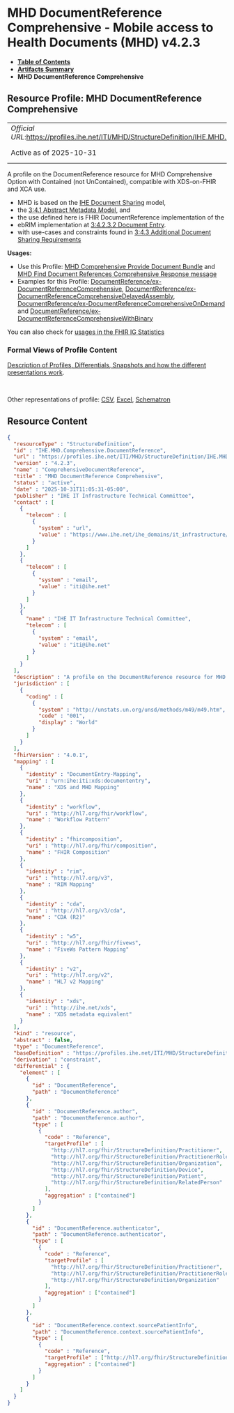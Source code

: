 # MHD DocumentReference Comprehensive - Mobile access to Health Documents (MHD) v4.2.3

* [**Table of Contents**](toc.md)
* [**Artifacts Summary**](artifacts.md)
* **MHD DocumentReference Comprehensive**

## Resource Profile: MHD DocumentReference Comprehensive 

| | |
| :--- | :--- |
| *Official URL*:https://profiles.ihe.net/ITI/MHD/StructureDefinition/IHE.MHD.Comprehensive.DocumentReference | *Version*:4.2.3 |
| Active as of 2025-10-31 | *Computable Name*:ComprehensiveDocumentReference |

 
A profile on the DocumentReference resource for MHD Comprehensive Option with Contained (not UnContained), compatible with XDS-on-FHIR and XCA use. 
* MHD is based on the [IHE Document Sharing](https://profiles.ihe.net/ITI/HIE-Whitepaper/index.html) model,
* the [3:4.1 Abstract Metadata Model](https://profiles.ihe.net/ITI/TF/Volume3/ch-4.1.html#4.1), and
* the use defined here is FHIR DocumentReference implementation of the
* ebRIM implementation at [3:4.2.3.2 Document Entry](https://profiles.ihe.net/ITI/TF/Volume3/ch-4.2.html#4.2.3.2).
* with use-cases and constraints found in [3:4.3 Additional Document Sharing Requirements](https://profiles.ihe.net/ITI/TF/Volume3/ch-4.3.html#4.3)
 

**Usages:**

* Use this Profile: [MHD Comprehensive Provide Document Bundle](StructureDefinition-IHE.MHD.Comprehensive.ProvideBundle.md) and [MHD Find Document References Comprehensive Response message](StructureDefinition-IHE.MHD.FindDocumentReferencesComprehensiveResponseMessage.md)
* Examples for this Profile: [DocumentReference/ex-DocumentReferenceComprehensive](DocumentReference-ex-DocumentReferenceComprehensive.md), [DocumentReference/ex-DocumentReferenceComprehensiveDelayedAssembly](DocumentReference-ex-DocumentReferenceComprehensiveDelayedAssembly.md), [DocumentReference/ex-DocumentReferenceComprehensiveOnDemand](DocumentReference-ex-DocumentReferenceComprehensiveOnDemand.md) and [DocumentReference/ex-DocumentReferenceComprehensiveWithBinary](DocumentReference-ex-DocumentReferenceComprehensiveWithBinary.md)

You can also check for [usages in the FHIR IG Statistics](https://packages2.fhir.org/xig/ihe.iti.mhd|current/StructureDefinition/IHE.MHD.Comprehensive.DocumentReference)

### Formal Views of Profile Content

 [Description of Profiles, Differentials, Snapshots and how the different presentations work](http://build.fhir.org/ig/FHIR/ig-guidance/readingIgs.html#structure-definitions). 

 

Other representations of profile: [CSV](StructureDefinition-IHE.MHD.Comprehensive.DocumentReference.csv), [Excel](StructureDefinition-IHE.MHD.Comprehensive.DocumentReference.xlsx), [Schematron](StructureDefinition-IHE.MHD.Comprehensive.DocumentReference.sch) 



## Resource Content

```json
{
  "resourceType" : "StructureDefinition",
  "id" : "IHE.MHD.Comprehensive.DocumentReference",
  "url" : "https://profiles.ihe.net/ITI/MHD/StructureDefinition/IHE.MHD.Comprehensive.DocumentReference",
  "version" : "4.2.3",
  "name" : "ComprehensiveDocumentReference",
  "title" : "MHD DocumentReference Comprehensive",
  "status" : "active",
  "date" : "2025-10-31T11:05:31-05:00",
  "publisher" : "IHE IT Infrastructure Technical Committee",
  "contact" : [
    {
      "telecom" : [
        {
          "system" : "url",
          "value" : "https://www.ihe.net/ihe_domains/it_infrastructure/"
        }
      ]
    },
    {
      "telecom" : [
        {
          "system" : "email",
          "value" : "iti@ihe.net"
        }
      ]
    },
    {
      "name" : "IHE IT Infrastructure Technical Committee",
      "telecom" : [
        {
          "system" : "email",
          "value" : "iti@ihe.net"
        }
      ]
    }
  ],
  "description" : "A profile on the DocumentReference resource for MHD Comprehensive Option with Contained (not UnContained), compatible with XDS-on-FHIR and XCA use.\r\n- MHD is based on the [IHE Document Sharing](https://profiles.ihe.net/ITI/HIE-Whitepaper/index.html) model, \r\n- the [3:4.1 Abstract Metadata Model](https://profiles.ihe.net/ITI/TF/Volume3/ch-4.1.html#4.1), and \r\n- the use defined here is FHIR DocumentReference implementation of the \r\n- ebRIM implementation at [3:4.2.3.2 Document Entry](https://profiles.ihe.net/ITI/TF/Volume3/ch-4.2.html#4.2.3.2).\r\n- with use-cases and constraints found in [3:4.3 Additional Document Sharing Requirements](https://profiles.ihe.net/ITI/TF/Volume3/ch-4.3.html#4.3)",
  "jurisdiction" : [
    {
      "coding" : [
        {
          "system" : "http://unstats.un.org/unsd/methods/m49/m49.htm",
          "code" : "001",
          "display" : "World"
        }
      ]
    }
  ],
  "fhirVersion" : "4.0.1",
  "mapping" : [
    {
      "identity" : "DocumentEntry-Mapping",
      "uri" : "urn:ihe:iti:xds:documententry",
      "name" : "XDS and MHD Mapping"
    },
    {
      "identity" : "workflow",
      "uri" : "http://hl7.org/fhir/workflow",
      "name" : "Workflow Pattern"
    },
    {
      "identity" : "fhircomposition",
      "uri" : "http://hl7.org/fhir/composition",
      "name" : "FHIR Composition"
    },
    {
      "identity" : "rim",
      "uri" : "http://hl7.org/v3",
      "name" : "RIM Mapping"
    },
    {
      "identity" : "cda",
      "uri" : "http://hl7.org/v3/cda",
      "name" : "CDA (R2)"
    },
    {
      "identity" : "w5",
      "uri" : "http://hl7.org/fhir/fivews",
      "name" : "FiveWs Pattern Mapping"
    },
    {
      "identity" : "v2",
      "uri" : "http://hl7.org/v2",
      "name" : "HL7 v2 Mapping"
    },
    {
      "identity" : "xds",
      "uri" : "http://ihe.net/xds",
      "name" : "XDS metadata equivalent"
    }
  ],
  "kind" : "resource",
  "abstract" : false,
  "type" : "DocumentReference",
  "baseDefinition" : "https://profiles.ihe.net/ITI/MHD/StructureDefinition/IHE.MHD.UnContained.Comprehensive.DocumentReference",
  "derivation" : "constraint",
  "differential" : {
    "element" : [
      {
        "id" : "DocumentReference",
        "path" : "DocumentReference"
      },
      {
        "id" : "DocumentReference.author",
        "path" : "DocumentReference.author",
        "type" : [
          {
            "code" : "Reference",
            "targetProfile" : [
              "http://hl7.org/fhir/StructureDefinition/Practitioner",
              "http://hl7.org/fhir/StructureDefinition/PractitionerRole",
              "http://hl7.org/fhir/StructureDefinition/Organization",
              "http://hl7.org/fhir/StructureDefinition/Device",
              "http://hl7.org/fhir/StructureDefinition/Patient",
              "http://hl7.org/fhir/StructureDefinition/RelatedPerson"
            ],
            "aggregation" : ["contained"]
          }
        ]
      },
      {
        "id" : "DocumentReference.authenticator",
        "path" : "DocumentReference.authenticator",
        "type" : [
          {
            "code" : "Reference",
            "targetProfile" : [
              "http://hl7.org/fhir/StructureDefinition/Practitioner",
              "http://hl7.org/fhir/StructureDefinition/PractitionerRole",
              "http://hl7.org/fhir/StructureDefinition/Organization"
            ],
            "aggregation" : ["contained"]
          }
        ]
      },
      {
        "id" : "DocumentReference.context.sourcePatientInfo",
        "path" : "DocumentReference.context.sourcePatientInfo",
        "type" : [
          {
            "code" : "Reference",
            "targetProfile" : ["http://hl7.org/fhir/StructureDefinition/Patient"],
            "aggregation" : ["contained"]
          }
        ]
      }
    ]
  }
}

```
